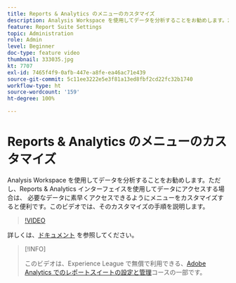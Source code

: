 ```yaml
---
title: Reports & Analytics のメニューのカスタマイズ
description: Analysis Workspace を使用してデータを分析することをお勧めします。ただし、Reports & Analytics インターフェイスを使用してデータにアクセスする場合は、 必要なデータに素早くアクセスできるようにメニューをカスタマイズすると便利です。このビデオでは、そのカスタマイズの手順を説明します。
feature: Report Suite Settings
topic: Administration
role: Admin
level: Beginner
doc-type: feature video
thumbnail: 333035.jpg
kt: 7707
exl-id: 7465f4f9-0afb-447e-a8fe-ea46ac71e439
source-git-commit: 5c11ee3222e5e3f81a13ed8fbf2cd22fc32b1740
workflow-type: ht
source-wordcount: '159'
ht-degree: 100%

---
```


# Reports &amp; Analytics のメニューのカスタマイズ

Analysis Workspace を使用してデータを分析することをお勧めします。ただし、Reports &amp; Analytics インターフェイスを使用してデータにアクセスする場合は、 必要なデータに素早くアクセスできるようにメニューをカスタマイズすると便利です。このビデオでは、そのカスタマイズの手順を説明します。

>[!VIDEO](https://video.tv.adobe.com/v/333035/?quality=12&learn=on)

詳しくは、[ドキュメント](https://experienceleague.adobe.com/docs/analytics/admin/admin-tools/customize-menus.html?lang=ja) を参照してください。

>[!INFO]
>
> このビデオは、Experience League で無償で利用できる、[Adobe Analytics でのレポートスイートの設定と管理](https://experienceleague.adobe.com/?recommended=Analytics-A-1-2021.1.administration&amp;lang=ja)コースの一部です。